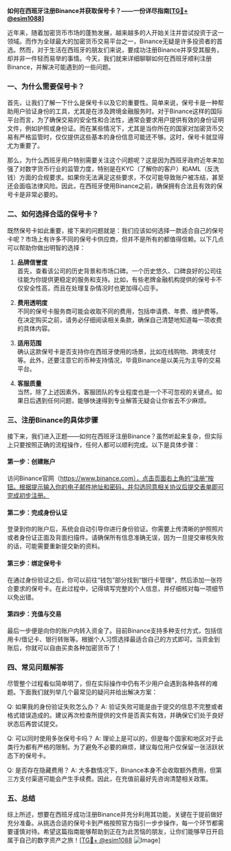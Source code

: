**如何在西班牙注册Binance并获取保号卡？——一份详尽指南[[TG💪+ @esim1088](https://t.me/s/esim1088)]**

近年来，随着加密货币市场的蓬勃发展，越来越多的人开始关注并尝试投资于这一领域。而作为全球最大的加密货币交易平台之一，Binance无疑是许多投资者的首选。然而，对于生活在西班牙的朋友们来说，要成功注册Binance并享受其服务，却并非一件轻而易举的事情。今天，我们就来详细聊聊如何在西班牙顺利注册Binance，并解决可能遇到的一些问题。

### **一、为什么需要保号卡？**

首先，让我们了解一下什么是保号卡以及它的重要性。简单来说，保号卡是一种帮助用户验证身份的工具，尤其是在涉及跨境金融服务时。对于Binance这样的国际平台而言，为了确保交易的安全性和合法性，通常会要求用户提供有效的身份证明文件，例如护照或身份证。而在某些情况下，尤其是当你所在的国家对加密货币交易有严格监管时，仅仅提供这些基本的身份信息可能还不够。这时，保号卡就显得尤为重要了。

那么，为什么西班牙用户特别需要关注这个问题呢？这是因为西班牙政府近年来加强了对数字货币行业的监管力度，特别是在KYC（了解你的客户）和AML（反洗钱）方面的合规要求。如果你无法满足这些要求，不仅可能导致账户被冻结，甚至还会面临法律风险。因此，在西班牙使用Binance之前，确保拥有合法且有效的保号卡是非常必要的。

### **二、如何选择合适的保号卡？**

既然保号卡如此重要，接下来的问题就是：我们应该如何选择一款适合自己的保号卡呢？市场上有许多不同的保号卡供应商，但并不是所有的都值得信赖。以下几点可以帮助你做出明智的选择：

1. **品牌信誉度**  
   首先，查看该公司的历史背景和市场口碑。一个历史悠久、口碑良好的公司往往能为你提供更稳定的服务和支持。比如，有些老牌金融机构提供的保号卡不仅安全性高，而且在处理复杂情况时也更加得心应手。

2. **费用透明度**  
   不同的保号卡服务商可能会收取不同的费用，包括申请费、年费、维护费等。在决定购买之前，请务必仔细阅读相关条款，确保自己清楚地知道每一项收费的具体内容。

3. **适用范围**  
   确认这款保号卡是否支持你在西班牙使用的场景，比如在线购物、跨境支付等。此外，还要注意它的币种支持情况，毕竟Binance是以美元为主导的交易平台。

4. **客服质量**  
   当然，除了上述因素外，客服团队的专业程度也是一个不可忽视的关键点。如果日后遇到任何问题，能够快速得到专业解答无疑会让你省去不少麻烦。

### **三、注册Binance的具体步骤**

接下来，我们进入正题——如何在西班牙注册Binance？虽然听起来复杂，但实际上只要按照正确的流程操作，任何人都可以顺利完成。以下是具体步骤：

#### **第一步：创建账户**
访问Binance官网（https://www.binance.com），点击页面右上角的“注册”按钮。根据提示输入你的电子邮件地址和密码，并勾选同意相关协议后提交表单即可完成初步注册。

#### **第二步：完成身份认证**
登录到你的账户后，系统会自动引导你进行身份验证。你需要上传清晰的护照照片或者身份证正面及背面扫描件。请确保所有信息准确无误，因为一旦提交审核失败的话，可能需要重新提交新的资料。

#### **第三步：绑定保号卡**
在通过身份验证之后，你可以前往“钱包”部分找到“银行卡管理”，然后添加一张符合要求的保号卡。在此过程中，记得填写完整的个人信息，并仔细核对每一项细节以免出错。

#### **第四步：充值与交易**
最后一步便是向你的账户内转入资金了。目前Binance支持多种支付方式，包括信用卡/借记卡、银行转账等。根据个人习惯选择最适合自己的方式即可。当资金到账后，你就可以自由买卖各种加密货币了！

### **四、常见问题解答**

尽管整个过程看似简单明了，但在实际操作中仍有不少用户会遇到各种各样的难题。下面我们就列举几个最常见的疑问并给出解决方案：

Q: 如果我的身份验证失败怎么办？
A: 验证失败可能是由于提交的信息不完整或者格式错误造成的。建议再次检查所提供的文件是否真实有效，并确保它们处于良好状态后再尝试提交。

Q: 可以同时使用多张保号卡吗？
A: 理论上是可以的，但是每个国家和地区对于此类行为都有严格的限制。为了避免不必要的麻烦，建议每位用户仅保留一张活跃状态下的保号卡。

Q: 是否存在隐藏费用？
A: 大多数情况下，Binance本身不会收取额外费用，但第三方支付渠道可能会产生手续费。因此，在充值前最好先咨询清楚相关政策。

### **五、总结**

综上所述，想要在西班牙成功注册Binance并充分利用其功能，关键在于提前做好充分准备。从挑选合适的保号卡到严格按照官方指引一步步操作，每一个环节都需要谨慎对待。希望这篇指南能够帮助到正在为此苦恼的朋友，让你们能够早日开启属于自己的数字资产之旅！[[TG💪+ @esim1088](https://t.me/s/esim1088) ![Image](https://i.postimg.cc/4NQfJmqS/Snipaste-2025-05-13-00-14-12.png)]